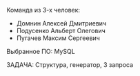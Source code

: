 Команда из 3-х человек:

* Домнин Алексей Дмитриевич
* Подусенко Альберт Олегович
* Пугачев Максим Сергеевич

Выбранное ПО: MySQL

ЗАДАЧА: Структура, генератор, 3 запроса
